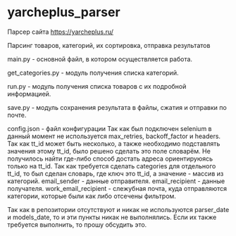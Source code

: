 # yarcheplus_parser
Парсер сайта https://yarcheplus.ru/

Парсинг товаров, категорий, их сортировка, отправка результатов 

main.py - основной файл, в котором осуществляется работа. 

get_categories.py - модуль получения списка категорий.

run.py - модуль получения списка товаров с их подробной информацией.

save.py - модуль сохранения результата в файлы, сжатия и отправки по почте.

config.json - файл конфигурации
Так как был подключен selenium в данный момент не используется max_retries, backoff_factor и headers. 
Так как tt_id может быть несколько, а также необходимо подставлять значения этому tt_id, было решено сделать это поле словарём. Не получилось найти где-либо способ достать адреса ориентируюясь только на tt_id.
Так как требуется сделать categories для отдельного tt_id, то был сделан словарь, где ключ это tt_id, а значение - массив из категорий.
email_sender - данные отправителя.
email_recipient - данные получателя.
work_email_recipient - слежубная почта, куда отправляются категории, которые были как либо отсечены фильтром.

Так как в репозитории отсутствуют и никак не используются parser_date и models_date, то и эти пункты никак не выполнялись. Если их также требуется выполнить, то прошу обсудить это.
